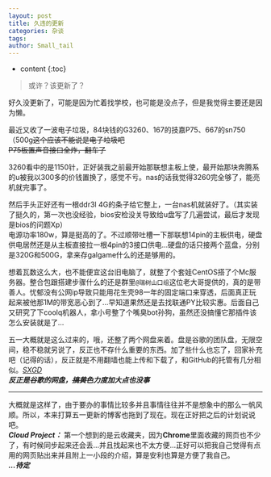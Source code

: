 ```yaml
---
layout: post
title: 久违的更新
categories: 杂谈
tags: 
author: Small_tail
---
```


* content
{:toc}

> 或许？该更新了？  

好久没更新了，可能是因为忙着找学校，也可能是没点子，但是我觉得主要还是因为懒。




  
最近又收了一波电子垃圾，84块钱的G3260、167的技嘉P75、667的sn750（500g~~这个应该不能说是电子垃圾吧~~  
~~P75板置声音接口全炸，翻车了~~   

3260看中的是1150针，正好装我之前最开始那联想主板上使，最开始那块奔腾系的u被我以300多的价钱置换了，感觉不亏。nas的话我觉得3260完全够了，能亮机就完事了。 
  
然后手头正好还有一根ddr3l 4G的条子给它整上，一台nas机就装好了。（其实装了挺久的，第一次也没经验，bios安检没关导致给u盘写了几遍尝试，最后才发现是bios的问题Xp）  
电源功率180w，算是挺高的了。不过顺带吐槽一下那联想14pin的主板供电，硬盘供电居然还是从主板直接拉一根4pin的3接口供电…硬盘的话只接两个蓝盘，分别是320G和500G，拿来存galgame什么的还是够用的。  

想着瓦数这么大，也不能便宜这台旧电脑了，就整了个套娃CentOS搭了个Mc服务器。整合包跟搭建步骤什么的还是群里`@瑞树山口组`这位老大哥提供的，真的是带善人。忧郁没有公网ip导致只能用花生壳98一年的固定端口来穿透，后面真正玩起来被他那1M的带宽恶心到了…早知道果然还是去找联通PY比较实惠。后面自己又研究了下coolq机器人，拿小号整了个嘴臭bot孙狗，虽然还没搞懂它那插件该怎么安装就是了… 
   
五一大概就是这么过来的，哦，还整了两个网盘来着。盘是谷歌的团队盘，无限空间，稳不稳就另说了，反正也不存什么重要的东西。加了些什么也忘了，回家补充吧（记得的话），反正就是不用翻墙也能上传和下载了，和GitHub的托管有几分相似。*[SXGD](https://blog.shunxi.workers.dev)*  
***反正是谷歌的网盘，~~搞黄色~~力度加大点也没事***  

---  
大概就是这样了，由于要办的事情比较多并且事情往往并不是想象中的那么一帆风顺。所以，本来打算五一更新的博客也拖到了现在。现在正好把之后的计划说说吧。  
***Cloud Project：*** 第一个想到的是云收藏夹，因为**Chrome**里面收藏的网页也不少了，有时候同步起来还会丢…并且找起来也不太方便…正好可以把我自己觉得有点用的网页贴出来并且附上一小段的介绍，算是安利也算是方便了我自己。  
***…待定***
